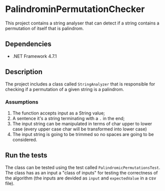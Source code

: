# PalindrominPermutationChecker

This project contains a string analyser that can detect if a string contains a permutation of itself that is palindrom.

## Dependencies

- .NET Framework 4.7.1

## Description

The project includes a class called `StringAnalyzer` that is responsible for checking if a permutation of a given string is a palindrom.

### Assumptions

1. The function accepts input as a String value;
2. A sentence it's a string terminating with a `.` in the end;
3. The input string can be manipulated in terms of char upper to lower case (every upper case char will be transformed into lower case)
4. The input string is going to be trimmed so no spaces are going to be considered.

## Run the tests

The class can be tested using the test called `PalindromicPermutationsTest`. The class has as an input a "class of inputs" for testing the correctness of the algorithm (the inputs are devided as `input` and `expectedValue` in a csv file).

